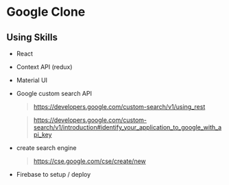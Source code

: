 # Google Clone

## Using Skills

- React

- Context API (redux)

- Material UI

- Google custom search API

  > https://developers.google.com/custom-search/v1/using_rest

  > https://developers.google.com/custom-search/v1/introduction#identify_your_application_to_google_with_api_key

- create search engine

  > https://cse.google.com/cse/create/new

- Firebase to setup / deploy
